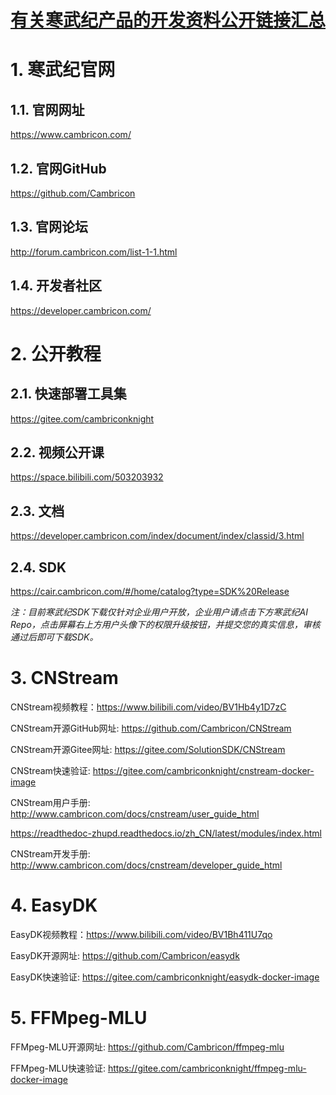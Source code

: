 <p align="center">
    <a href="https://gitee.com/cambriconknight/cam-dev-info">
        <h1 align="center">有关寒武纪产品的开发资料公开链接汇总</h1>
    </a>
</p>

# 1. 寒武纪官网

## 1.1. 官网网址
https://www.cambricon.com/

## 1.2. 官网GitHub
https://github.com/Cambricon

## 1.3. 官网论坛
http://forum.cambricon.com/list-1-1.html

## 1.4. 开发者社区
https://developer.cambricon.com/


# 2. 公开教程

## 2.1. 快速部署工具集
https://gitee.com/cambriconknight

## 2.2. 视频公开课
https://space.bilibili.com/503203932

## 2.3. 文档
https://developer.cambricon.com/index/document/index/classid/3.html

## 2.4. SDK
https://cair.cambricon.com/#/home/catalog?type=SDK%20Release

*注：目前寒武纪SDK下载仅针对企业用户开放，企业用户请点击下方寒武纪AI Repo，点击屏幕右上方用户头像下的权限升级按钮，并提交您的真实信息，审核通过后即可下载SDK。*

# 3. CNStream

CNStream视频教程：https://www.bilibili.com/video/BV1Hb4y1D7zC

CNStream开源GitHub网址: https://github.com/Cambricon/CNStream

CNStream开源Gitee网址: https://gitee.com/SolutionSDK/CNStream

CNStream快速验证: https://gitee.com/cambriconknight/cnstream-docker-image

CNStream用户手册: http://www.cambricon.com/docs/cnstream/user_guide_html

https://readthedoc-zhupd.readthedocs.io/zh_CN/latest/modules/index.html

CNStream开发手册: http://www.cambricon.com/docs/cnstream/developer_guide_html

# 4. EasyDK

EasyDK视频教程：https://www.bilibili.com/video/BV1Bh411U7qo

EasyDK开源网址: https://github.com/Cambricon/easydk

EasyDK快速验证: https://gitee.com/cambriconknight/easydk-docker-image

# 5. FFMpeg-MLU

FFMpeg-MLU开源网址: https://github.com/Cambricon/ffmpeg-mlu

FFMpeg-MLU快速验证: https://gitee.com/cambriconknight/ffmpeg-mlu-docker-image
